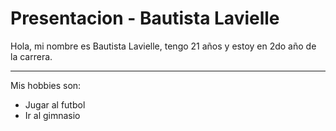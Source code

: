 # Presentacion - Bautista Lavielle 

Hola, mi nombre es Bautista Lavielle, tengo 21 años y estoy en 2do año de la carrera.
- - -
Mis hobbies son:
- Jugar al futbol
- Ir al gimnasio
